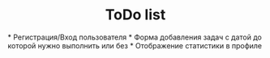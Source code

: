 <h1 align="center">ToDo list</h1>
* Регистрация/Вход пользователя
* Форма добавления задач с датой до которой нужно выполнить или без
* Отображение статистики в профиле

<img src="C:\Users\hubba\Desktop\1.png" alt="">
<img src="C:\Users\hubba\Desktop\2.png" alt="">
